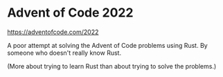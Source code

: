 # Advent of Code 2022

<https://adventofcode.com/2022>

A poor attempt at solving the Advent of Code problems using Rust. By someone who
doesn't really know Rust.

(More about trying to learn Rust than about trying to solve the problems.)
